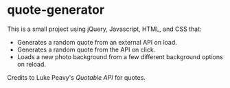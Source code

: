 # quote-generator
This is a small project using jQuery, Javascript, HTML, and CSS that:
 - Generates a random quote from an external API on load.
 - Generates a random quote from the API on click.
 - Loads a new photo background from a few different background options on reload.

Credits to Luke Peavy's *Quotable API* for quotes.
